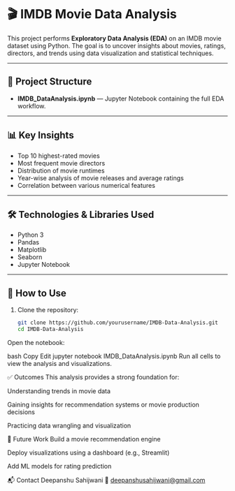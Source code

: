 # 🎬 IMDB Movie Data Analysis

This project performs **Exploratory Data Analysis (EDA)** on an IMDB movie dataset using Python. The goal is to uncover insights about movies, ratings, directors, and trends using data visualization and statistical techniques.

---

## 📁 Project Structure

- **IMDB_DataAnalysis.ipynb** — Jupyter Notebook containing the full EDA workflow.

---

## 📊 Key Insights

- Top 10 highest-rated movies
- Most frequent movie directors
- Distribution of movie runtimes
- Year-wise analysis of movie releases and average ratings
- Correlation between various numerical features

---

## 🛠️ Technologies & Libraries Used

- Python 3
- Pandas
- Matplotlib
- Seaborn
- Jupyter Notebook

---

## 📌 How to Use

1. Clone the repository:

   ```bash
   git clone https://github.com/yourusername/IMDB-Data-Analysis.git
   cd IMDB-Data-Analysis
Open the notebook:

bash
Copy
Edit
jupyter notebook IMDB_DataAnalysis.ipynb
Run all cells to view the analysis and visualizations.

✅ Outcomes
This analysis provides a strong foundation for:

Understanding trends in movie data

Gaining insights for recommendation systems or movie production decisions

Practicing data wrangling and visualization

🧠 Future Work
Build a movie recommendation engine

Deploy visualizations using a dashboard (e.g., Streamlit)

Add ML models for rating prediction

📬 Contact
Deepanshu Sahijwani
📧 deepanshusahijwani@gmail.com


